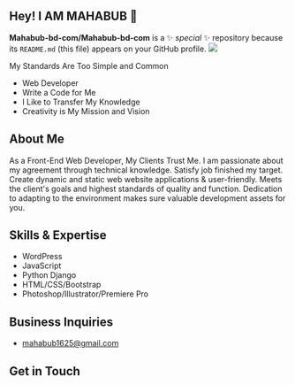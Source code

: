## Hey! I AM MAHABUB 👋

**Mahabub-bd-com/Mahabub-bd-com** is a ✨ _special_ ✨ repository because its `README.md` (this file) appears on your GitHub profile.
![](https://scontent.fdac138-1.fna.fbcdn.net/v/t39.30808-6/432759367_6653367844764296_4509769012060948303_n.jpg?stp=dst-jpg_p180x540&_nc_cat=100&ccb=1-7&_nc_sid=5f2048&_nc_eui2=AeGsNXkWyDv9p1JEWwOwq1Ab1XztZsTzyYvVfO1mxPPJi4KzOAE4kucgw4ZW5bR_t3pd0Qhl7_Xr5irfNPle0Mk-&_nc_ohc=AVpaWnQ9DlMAX_bOdEu&_nc_ht=scontent.fdac138-1.fna&oh=00_AfBFslwCaC1bN96V9zMad1u4gBp1FOkBQeP_8oz_ZI5zfg&oe=65F77D26)


My Standards Are Too Simple and Common

- Web Developer
- Write a Code for Me
- I Like to Transfer My Knowledge
- Creativity is My Mission and Vision

## About Me
As a Front-End Web Developer, My Clients Trust Me. I am passionate about my agreement through technical knowledge. Satisfy job finished my target. Create dynamic and static web website applications & user-friendly. Meets the client's goals and highest standards of quality and function. Dedication to adapting to the environment makes sure valuable development assets for you.

## Skills & Expertise
- WordPress
- JavaScript
- Python Django
- HTML/CSS/Bootstrap
- Photoshop/Illustrator/Premiere Pro

## Business Inquiries
- mahabub1625@gmail.com

## Get in Touch

